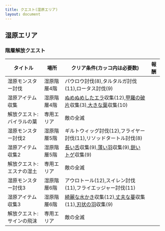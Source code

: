 ```yaml
---
title: クエスト(湿原エリア)
layout: document
---
```

## 湿原エリア

### 階層解放クエスト


|タイトル|場所|クリア条件(カッコ内は必要数)|報酬|
|---|---|---|---|
|湿原モンスター討伐|湿原階層4階|パウロウ討伐(8),タルタルガ討伐(11),ロータス討伐(9)||
|湿原アイテム収集|湿原階層4階|[ぬめぬめしたエラ](ぬめぬめしたエラ)収集(12),[甲羅の破片](甲羅の破片)収集(3),[大きな葉](大きな葉)収集(10)||
|解放クエスト:バイラルの葉|専用エリア|敵の全滅||
|湿原モンスター討伐2|湿原階層5階|ギルトウィッグ討伐(12),フライヤー討伐(11),リソッドタートル討伐(8)||
|湿原アイテム収集2|湿原階層5階|[長い舌](長い舌)収集(9),[薄い羽](薄い羽)収集(9),[鋭いトゲ](鋭いトゲ)収集(9)||
|解放クエスト:エスナの湿土|専用エリア|敵の全滅||
|湿原モンスター討伐3|湿原階層6階|アウロトール(12),スイレン討伐(11),フライエッジャー討伐(11)||
|湿原アイテム収集3|湿原階層6階|[綺麗な水かき](綺麗な水かき)収集(12),[丈夫な蔓](丈夫な蔓)収集(11),[刃状の羽](刃状の羽)収集(9)||
|解放クエスト:サインの飛沫|専用エリア|敵の全滅||
